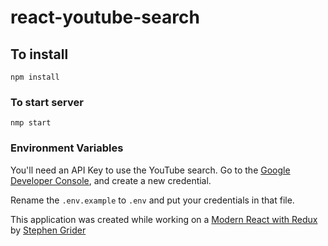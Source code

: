 # react-youtube-search

## To install

```
npm install
```

### To start server
```
nmp start
```

### Environment Variables
You'll need an API Key to use the YouTube search. Go to the [Google Developer Console](https://console.developers.google.com/), and create a new credential.

Rename the `.env.example` to `.env` and put your credentials in that file.


This application was created while working on a [Modern React with Redux](https://www.udemy.com/react-redux/learn/v4/overview) by [Stephen Grider](https://twitter.com/ste_grider)

